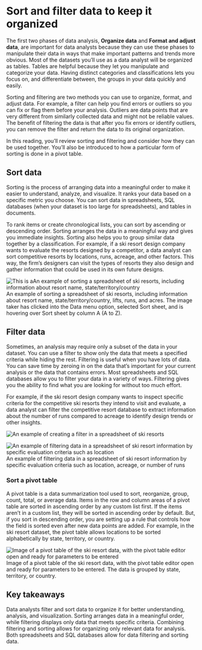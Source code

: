 # Sort and filter data to keep it organized

The first two phases of data analysis, **Organize data** and **Format and adjust data**, are important for data analysts because they can use these phases to manipulate their data in ways that make important patterns and trends more obvious. Most of the datasets you’ll use as a data analyst will be organized as tables. Tables are helpful because they let you manipulate and categorize your data. Having distinct categories and classifications lets you focus on, and differentiate between, the groups in your data quickly and easily.

Sorting and filtering are two methods you can use to organize, format, and adjust data. For example, a filter can help you find errors or outliers so you can fix or flag them before your analysis. Outliers are data points that are very different from similarly collected data and might not be reliable values. The benefit of filtering the data is that after you fix errors or identify outliers, you can remove the filter and return the data to its original organization.

In this reading, you’ll review sorting and filtering and consider how they can be used together. You’ll also be introduced to how a particular form of sorting is done in a pivot table.

## Sort data

Sorting is the process of arranging data into a meaningful order to make it easier to understand, analyze, and visualize. It ranks your data based on a specific metric you choose. You can sort data in spreadsheets, SQL databases (when your dataset is too large for spreadsheets), and tables in documents.

To rank items or create chronological lists, you can sort by ascending or descending order. Sorting arranges the data in a meaningful way and gives you immediate insights. Sorting also helps you to group similar data together by a classification. For example, if a ski resort design company wants to evaluate the resorts designed by a competitor, a data analyst can sort competitive resorts by locations, runs, acreage, and other factors. This way, the firm’s designers can visit the types of resorts they also design and gather information that could be used in its own future designs.

![This is aAn example of sorting a spreadsheet of ski resorts, including information about resort name, state/territory/country](https://d3c33hcgiwev3.cloudfront.net/imageAssetProxy.v1/WHXvpntATfChQSG-exnbwg_e40c6a897b7c4ea4ac6a0f22ca5519e1_8TzqPKTZMV1MQRHlSr1s6VQr4vY-ue5B1d3ZRqEKT6snfVRczMT2ifLAd88PvoRCjYaTPZXs3RGgUM038_KcUaNpr7_jyNfr7UL-ULQqd2GVA1QerJeQCh27wE2xFu0miLqQnlTMnXaiKjioEwG5LKaUK2IfGqbgByOGk138tCLheDpY8rnVdVP5Z76QZKT6OQWk81U3ocPO6Byo8foTyYaYZwp2qqjOzaDs6g?expiry=1720656000000&hmac=V4YQyTeyNeyn-27J9TER9oV68-qCvC2GSLuW6wxJj44)
An example of sorting a spreadsheet of ski resorts, including information about resort name, state/territory/country, lifts, runs, and acres. The image taker has clicked into the Data menu option, selected Sort sheet, and is hovering over Sort sheet by column A (A to Z).

## Filter data

Sometimes, an analysis may require only a subset of the data in your dataset. You can use a filter to show only the data that meets a specified criteria while hiding the rest. Filtering is useful when you have lots of data. You can save time by zeroing in on the data that’s important for your current analysis or the data that contains errors. Most spreadsheets and SQL databases allow you to filter your data in a variety of ways. Filtering gives you the ability to find what you are looking for without too much effort.

For example, if the ski resort design company wants to inspect specific criteria for the competitive ski resorts they intend to visit and evaluate, a data analyst can filter the competitive resort database to extract information about the number of runs compared to acreage to identify design trends or other insights.

![An example of creating a filter in a spreadsheet of ski resorts](https://d3c33hcgiwev3.cloudfront.net/imageAssetProxy.v1/Xw7QVKG2R-Gc7QoyTFQtIw_ac0089354a1346bb97df4d2655ec1fe1_noY6fYMsWg8nJS64kDUZDX3myITNIPdCDXicuml2syAjA1i3RtOpoYHJHl-pWSOiRTCFMy-7l-UH6oHUC1lW_h6hG3OwuEYnuIZrEc1Dc5fjPjzYcdRE6xeceU6-jutaS0c_zUNQe9xJoRwTOkhWG81_RTsNuwHQhTpkZJNh66OwiRgc-qj83ehfRyppr0uqF6IZKwhcVTp0Z29nrOTqqz9B1waGe9H5IJyVaQ?expiry=1720656000000&hmac=Yw9XtL38AKSMCf5_JBGooGtxCq7tEqj_uGhzQNsfb6I)

![An example of filtering data in a spreadsheet of ski resort information by specific evaluation criteria such as location](https://d3c33hcgiwev3.cloudfront.net/imageAssetProxy.v1/SgDPUoXIQ7WhGtKTTCKZ-A_c23a1eebc7c64d89ba00b73a9533f4e1_0ePn0aa78jdfZwx2C1SIDV0amIKtd-39qUhrWQhvejNFvTDB8-mto-zVDet0ZjJq7fZh4HCRXpIFs5Q4iI1-7qqaVMYCbPu1YUf5oKUjjPhx2uNdcfIqdNOWgnLoYpTUhK4qmxRf3jqdE0ZuRbRnmR2U2HW7nt258gT5gP0CmCYsbLoQVwzH8XZnIDUJIRmq1qnjCJ9YcGzJEPzyH3eTgrf4pgNMWCBYcvqNvA?expiry=1720656000000&hmac=lA2CxwzR0mmkIA-nacACxwJL0_4B3-6FxLKqhZTB-IQ)
An example of filtering data in a spreadsheet of ski resort information by specific evaluation criteria such as location, acreage, or number of runs

### **Sort a pivot table**

A pivot table is a data summarization tool used to sort, reorganize, group, count, total, or average data. Items in the row and column areas of a pivot table are sorted in ascending order by any custom list first. If the items aren’t in a custom list, they will be sorted in ascending order by default. But, if you sort in descending order, you are setting up a rule that controls how the field is sorted even after new data points are added. For example, in the ski resort dataset, the pivot table allows locations to be sorted alphabetically by state, territory, or country.

![Image of a pivot table of the ski resort data, with the pivot table editor open and ready for parameters to be entered](https://d3c33hcgiwev3.cloudfront.net/imageAssetProxy.v1/u3lRUIlqQ-KPIMIOURQy6A_5b0dd2ad1f264272963ea7e7b044dbe1_EuU1DP1DQYMB3tgzFZHANoDEGmEHWf55zjxwjC3PRHG6lSOslfUvEGYNB3sIesFvTyyFjhauzllGbVNjbewnWwhbriZodN-uZ7a5xG_YThe64gW4QA4-Z-Bt_PqoAfH6H2n6SVBXg2RGRgQPAysQH5BYlitBTuR98ul2fC9xPbY81Ps1sLB2LCgoNY1bz7MnSKGqtIDgjwstEjaBgwUKoz54DAjDZ93Gu80zqA?expiry=1720656000000&hmac=T4hNkqZavpXYA5EdHzQy_SUsaE1AMsFCGtsoqQ-TSOU)
Image of a pivot table of the ski resort data, with the pivot table editor open and ready for parameters to be entered. The data is grouped by state, territory, or country.

## Key takeaways

Data analysts filter and sort data to organize it for better understanding, analysis, and visualization. Sorting arranges data in a meaningful order, while filtering displays only data that meets specific criteria. Combining filtering and sorting allows for organizing only relevant data for analysis. Both spreadsheets and SQL databases allow for data filtering and sorting data.
